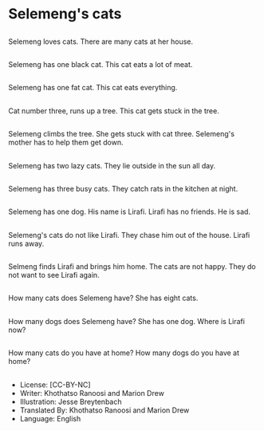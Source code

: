 # Selemeng's cats

##
Selemeng loves cats.
There are many cats
at her house.

##
Selemeng has one
black cat.
This cat eats
a lot of meat.

##
Selemeng has one
fat cat.
This cat eats
everything.

##
Cat number three,
runs up a tree.
This cat gets stuck
in the tree.

##
Selemeng climbs
the tree.
She gets stuck
with cat three.
Selemeng's mother
has to help
them get down.

##
Selemeng has two
lazy cats.
They lie outside
in the sun
all day.

##
Selemeng has three
busy cats.
They catch rats
in the kitchen
at night.

##
Selemeng has
one dog.
His name is
Lirafi.
Lirafi has
no friends.
He is sad.

##
Selemeng's cats
do not like
Lirafi.
They chase him
out of the house.
Lirafi runs away.

##
Selmeng finds Lirafi
and brings him
home.
The cats are not
happy.
They do not
want to see
Lirafi again.

##
How many cats
does Selemeng
have?
She has eight
cats.

##
How many dogs
does Selemeng
have?
She has one dog.
Where is Lirafi
now?

##
How many cats
do you have
at home?
How many dogs
do you have
at home?

##
* License: [CC-BY-NC]
* Writer: Khothatso Ranoosi and Marion Drew
* Illustration: Jesse Breytenbach
* Translated By: Khothatso Ranoosi and Marion Drew
* Language: English
